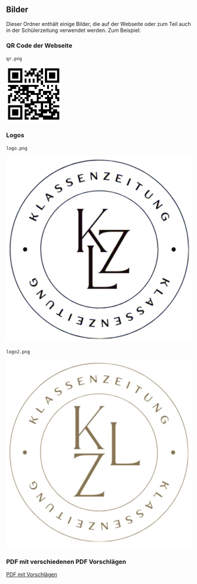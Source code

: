 ## Bilder

Dieser Ordner enthält einige Bilder, die auf der Webseite oder zum Teil auch in der Schülerzeitung verwendet werden. Zum Beispiel:

### QR Code der Webseite

`qr.png`

![QR Code](qr.png)

### Logos

`logo.png`

![Logo 1](logo.png)

`logo2.png`

![Logo 2](logo2.png)

### PDF mit verschiedenen PDF Vorschlägen

[PDF mit Vorschlägen](KLZ%20Logos.pdf)

